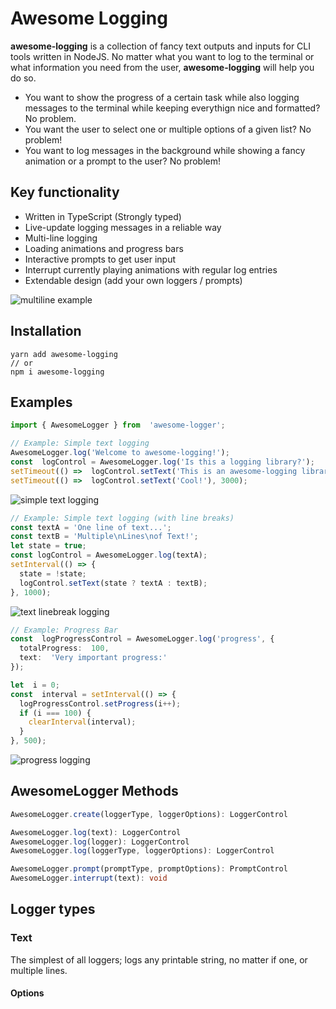 

# Awesome Logging

  

**awesome-logging** is a collection of fancy text outputs and inputs for CLI tools written in NodeJS.
No matter what you want to log to the terminal or what information you need from the user, **awesome-logging** will help you do so. 
- You want to show the progress of a certain task while also logging messages to the terminal while keeping everythign nice and formatted? No problem.
- You want the user to select one or multiple options of a given list? No problem!
- You want to log messages in the background while showing a fancy animation or a prompt to the user? No problem! 
## Key functionality
- Written in TypeScript (Strongly typed)
- Live-update logging messages in a reliable way
- Multi-line logging
- Loading animations and progress bars
- Interactive prompts to get user input
- Interrupt currently playing animations with regular log entries
- Extendable design (add your own loggers / prompts)

![multiline example](https://user-images.githubusercontent.com/37637338/124401662-e6793480-dd2a-11eb-9a8d-c09328b19259.gif)

## Installation
```console
yarn add awesome-logging
// or
npm i awesome-logging
```
## Examples
```typescript
import { AwesomeLogger } from  'awesome-logger';
```
```typescript
// Example: Simple text logging
AwesomeLogger.log('Welcome to awesome-logging!');
const  logControl = AwesomeLogger.log('Is this a logging library?');
setTimeout(() =>  logControl.setText('This is an awesome-logging library!'), 1500);
setTimeout(() =>  logControl.setText('Cool!'), 3000);
```
![simple text logging](https://user-images.githubusercontent.com/37637338/124401295-e8da8f00-dd28-11eb-8b46-4efbfba30008.gif)

```typescript
// Example: Simple text logging (with line breaks)
const textA = 'One line of text...';
const textB = 'Multiple\nLines\nof Text!';
let state = true;
const logControl = AwesomeLogger.log(textA);
setInterval(() => {
  state = !state;
  logControl.setText(state ? textA : textB);
}, 1000);
```
![text linebreak logging](https://user-images.githubusercontent.com/37637338/124401381-78803d80-dd29-11eb-8407-f3c462a455fc.gif)

```typescript
// Example: Progress Bar
const  logProgressControl = AwesomeLogger.log('progress', {
  totalProgress:  100,
  text:  'Very important progress:'
});

let  i = 0;
const  interval = setInterval(() => {
  logProgressControl.setProgress(i++);
  if (i === 100) {
    clearInterval(interval);
  }
}, 500);
```
![progress logging](https://user-images.githubusercontent.com/37637338/124401404-a9607280-dd29-11eb-9956-8378f54ffe0f.gif)

## AwesomeLogger Methods
```typescript
AwesomeLogger.create(loggerType, loggerOptions): LoggerControl

AwesomeLogger.log(text): LoggerControl
AwesomeLogger.log(logger): LoggerControl
AwesomeLogger.log(loggerType, loggerOptions): LoggerControl

AwesomeLogger.prompt(promptType, promptOptions): PromptControl
AwesomeLogger.interrupt(text): void
```
## Logger types
### Text
The simplest of all loggers; logs any printable string, no matter if one, or multiple lines.
#### Options
